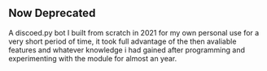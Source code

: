 ## Now Deprecated 
A discoed.py bot I built from scratch in 2021 for my own personal use for a very short period of time, it took full advantage of the then avaliable features and whatever knowledge i had gained after programming and experimenting with the module for almost an year.
